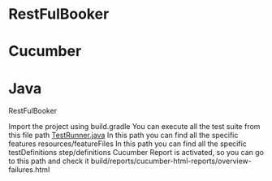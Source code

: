 # RestFulBooker
# Cucumber
# Java
RestFulBooker

Import the project using build.gradle 
You can execute all the test suite from this file path [TestRunner.java](src%2Ftest%2Fjava%2Frunner%2FTestRunner.java)
In this path you can find all the specific features resources/featureFiles
In this path you can find all the specific testDefinitions step/definitions
Cucumber Report is activated, so you can go to this path and check it build/reports/cucumber-html-reports/overview-failures.html


